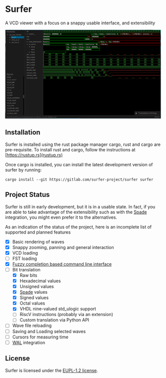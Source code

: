 # Surfer

A VCD viewer with a focus on a snappy usable interface, and extensibility

![A screenshot of surfer](misc/screenshot.png)

## Installation

Surfer is installed using the rust package manager cargo, rust and cargo are pre-requisite. To install rust and cargo, follow
the instructions at [https://rustup.rs](rustup.rs)

Once cargo is installed, you can install the latest development version of surfer by
running:
```
cargo install --git https://gitlab.com/surfer-project/surfer surfer
```

## Project Status

Surfer is still in early development, but it is in a usable state. In fact, if
you are able to take advantage of the extensibility such as with the
[Spade](https://spade-lang.org) integration, you might even prefer it to the alternatives.

As an indication of the status of the project, here is an incomplete list of supported and planned features

- [x] Basic rendering of waves
- [x] Snappy zooming, panning and general interaction
- [x] VCD loading
- [ ] FST loading
- [x] [Fuzzy completion based command line interface](misc/surfer_ui_trimmed.mp4)
- [ ] Bit translation
    - [x] Raw bits
    - [x] Hexadecimal values
    - [x] Unsigned values
    - [x] [Spade](https://spade-lang.org) values
    - [x] Signed values
    - [x] Octal values
    - [x] VHDL nine-valued std_ulogic support
    - [ ] RiscV instructions (probably via an extension)
    - [ ] Custom translation via Python API
- [ ] Wave file reloading
- [ ] Saving and Loading selected waves
- [ ] Cursors for measuring time
- [ ] [WAL](https://wal-lang.org) integration

## License

Surfer is licensed under the [EUPL-1.2 license](LICENSE.txt).
